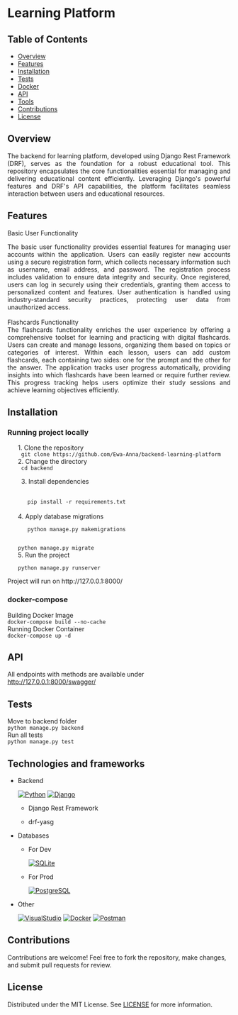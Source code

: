 # Learning Platform


## Table of Contents
- [Overview](#overview)
- [Features](#features)
- [Installation](#installation)
- [Tests](#tests)
- [Docker](#docker-compose)
- [API](#api)
- [Tools](#technologies-and-frameworks)
- [Contributions](#contributions)
- [License](#license)


## Overview
<div style="text-align: justify;">
The backend for learning platform, developed using Django Rest Framework (DRF), serves as the foundation for a robust educational tool. This repository encapsulates the core functionalities essential for managing and delivering educational content efficiently. Leveraging Django's powerful features and DRF's API capabilities, the platform facilitates seamless interaction between users and educational resources.
</div>


## Features
Basic User Functionality
<br>
<div style="text-align: justify;">
The basic user functionality provides essential features for managing user accounts within the application. Users can easily register new accounts using a secure registration form, which collects necessary information such as username, email address, and password. The registration process includes validation to ensure data integrity and security. Once registered, users can log in securely using their credentials, granting them access to personalized content and features. User authentication is handled using industry-standard security practices, protecting user data from unauthorized access.
</div>
<br>
Flashcards Functionality
<br>
<div style="text-align: justify;">
The flashcards functionality enriches the user experience by offering a comprehensive toolset for learning and practicing with digital flashcards. Users can create and manage lessons, organizing them based on topics or categories of interest. Within each lesson, users can add custom flashcards, each containing two sides: one for the prompt and the other for the answer. The application tracks user progress automatically, providing insights into which flashcards have been learned or require further review. This progress tracking helps users optimize their study sessions and achieve learning objectives efficiently.
</div>


## Installation

### Running project locally
<ol>
1. Clone the repository
<br>
<code> git clone https://github.com/Ewa-Anna/backend-learning-platform  </code>

<br>
2. Change the directory
<br>
<code> cd backend </code>
<br>

3. Install dependencies
<br>
<code> 
   pip install -r requirements.txt
</code>
<br>
4. Apply database migrations
<br>
<code> 
   python manage.py makemigrations

   python manage.py migrate
</code>
<br>
5. Run the project
<br>
<code> 
   python manage.py runserver
   </code>
<br>
</ol>
Project will run on http://127.0.0.1:8000/


### docker-compose
Building Docker Image
<br>
` docker-compose build --no-cache `
<br>
Running Docker Container
<br>
` docker-compose up -d `


## API

All endpoints with methods are available under http://127.0.0.1:8000/swagger/


## Tests

Move to backend folder
<br>
` python manage.py backend `
<br>
Run all tests
<br>
` python manage.py test `


## Technologies and frameworks

- Backend
    
    [![Python](https://skillicons.dev/icons?i=python)](https://skillicons.dev) 
    [![Django](https://skillicons.dev/icons?i=django)](https://skillicons.dev)

    - Django Rest Framework

    - drf-yasg

- Databases
    - For Dev

        [![SQLite](https://skillicons.dev/icons?i=sqlite)](https://skillicons.dev)

    - For Prod
    
        [![PostgreSQL](https://skillicons.dev/icons?i=postgres)](https://skillicons.dev)

- Other

    [![VisualStudio](https://skillicons.dev/icons?i=vscode)](https://skillicons.dev)
    [![Docker](https://skillicons.dev/icons?i=docker)](https://skillicons.dev)
    [![Postman](https://skillicons.dev/icons?i=postman)](https://skillicons.dev)


## Contributions
Contributions are welcome! Feel free to fork the repository, make changes, and submit pull requests for review.


## License
Distributed under the MIT License. See [LICENSE](LICENSE) for more information.
